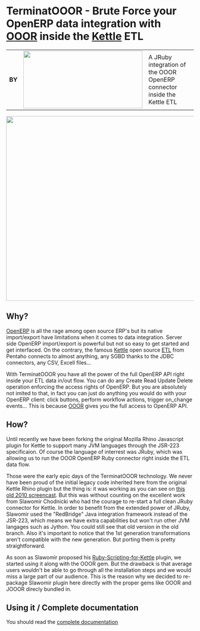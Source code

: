 TerminatOOOR - Brute Force your OpenERP data integration with [OOOR](http://github.com/rvalyi/ooor) inside the [Kettle](http://www.pentaho.com/products/demos/PDI_overview/PDI_overview.html) ETL
====

<table>
    <tr>
        <td><b>BY</b></td>
        <td><a href="http://www.akretion.com" title="Akretion - open source to spin the world"><img src="https://assets2.github.com/img/bab7caac292ea1315f458744409ad69f05409ef2?repo=&url=http://akretion.s3.amazonaws.com/assets/logo.png&path=" width="320px" height="154px" /></a></td>
        <td>
A JRuby integration of the OOOR OpenERP connector inside the Kettle ETL
        </td>
    </tr>
</table>

<img src="http://akretion.s3.amazonaws.com/assets/TerminatOOOR.png" width="600px" height="495px" />

Why?
------------

[OpenERP](http://openerp.com/) is all the rage among open source ERP's but its native import/export have limitations when it comes to data integration. Server side OpenERP import/export is powerful but not so easy to get started and get interfaced. On the contrary, the famous [Kettle](http://www.pentaho.com/products/demos/PDI_overview/PDI_overview.html) open source [ETL](http://en.wikipedia.org/wiki/Extract,_transform,_load) from Pentaho connects to almost anything, any SGBD thanks to the JDBC connectors, any CSV, Excell files...

With TerminatOOOR you have all the power of the full OpenERP API right inside your ETL data in/out flow. You can do any Create Read Update Delete operation enforcing the access rights of OpenERP. But you are absolutely not imited to that, in fact you can just do anything you would do with your OpenERP client: click buttons, perform workflow actions, trigger on_change events... This is because [OOOR](http://github.com/rvalyi/ooor) gives you the full access to OpenERP API.


How?
------------

Until recently we have been forking the original Mozilla Rhino Javascript plugin for Kettle to support many JVM languages through the JSR-223 specificaion. Of course the language of interrest was JRuby, which was allowing us to run the OOOR OpenERP Ruby
connector right inside the ETL data flow.

Those were the early epic days of the TerminatOOOR technology. We never have been proud of the initial legacy code inherited here from the original Kettle Rhino plugin but the thing is: it was working as you can see on [this old 2010
screencast](http://www.youtube.com/watch?v=gH4AN5p9YKI). But this was without counting on the excellent
work from Slawomir Chodnicki who had the courage to re-start a full clean JRuby connector for Kettle. In order to benefit from the extended power of JRuby, Slawomir used the "RedBridge" Java integration framework instead of the JSR-223, which means
we have extra capabilities but won't run other JVM langages such as Jython. You could still see that old version in the old branch.
Also it's important to notice that the 1st generation transformations aren't compatible with the new generation. But porting them is pretty straightforward.

As soon as Slawomir proposed his [Ruby-Scripting-for-Kettle](https://github.com/type-exit/Ruby-Scripting-for-Kettle) plugin, we started using it along with the OOOR gem. But the drawback is that average users wouldn't be able to go through all the
installation steps and we would miss a large part of our audience. This is the reason why we decided to re-package Slawomir plugin here directly with the proper gems like OOOR and JOOOR direcly bundled in.


Using it / Complete documentation
------------

You should read the [complete documentation](http://www.akretion.com/en/products-and-services/openerp-kettle-bi-connector-terminatooor)
